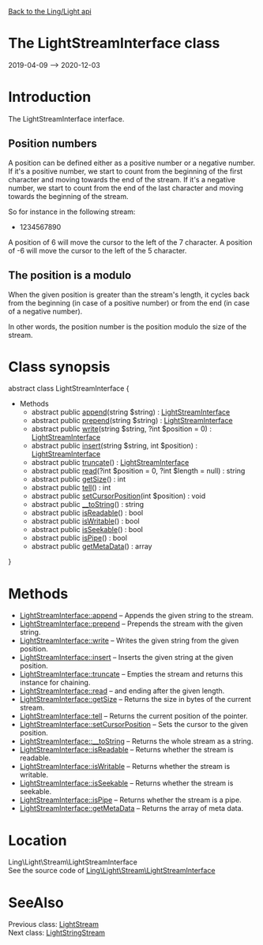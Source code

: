 [Back to the Ling/Light api](https://github.com/lingtalfi/Light/blob/master/doc/api/Ling/Light.md)



The LightStreamInterface class
================
2019-04-09 --> 2020-12-03






Introduction
============

The LightStreamInterface interface.


Position numbers
----------

A position can be defined either as a positive number or a negative number.
If it's a positive number, we start to count from the beginning of the first character and moving towards the end of the stream.
If it's a negative number, we start to count from the end of the last character and moving towards the beginning of the stream.

So for instance in the following stream:

- 1234567890

A position of 6 will move the cursor to the left of the 7 character.
A position of -6 will move the cursor to the left of the 5 character.


The position is a modulo
-------
When the given position is greater than the stream's length, it cycles back from the beginning (in case
of a positive number) or from the end (in case of a negative number).

In other words, the position number is the position modulo the size of the stream.



Class synopsis
==============


abstract class <span class="pl-k">LightStreamInterface</span>  {

- Methods
    - abstract public [append](https://github.com/lingtalfi/Light/blob/master/doc/api/Ling/Light/Stream/LightStreamInterface/append.md)(string $string) : [LightStreamInterface](https://github.com/lingtalfi/Light/blob/master/doc/api/Ling/Light/Stream/LightStreamInterface.md)
    - abstract public [prepend](https://github.com/lingtalfi/Light/blob/master/doc/api/Ling/Light/Stream/LightStreamInterface/prepend.md)(string $string) : [LightStreamInterface](https://github.com/lingtalfi/Light/blob/master/doc/api/Ling/Light/Stream/LightStreamInterface.md)
    - abstract public [write](https://github.com/lingtalfi/Light/blob/master/doc/api/Ling/Light/Stream/LightStreamInterface/write.md)(string $string, ?int $position = 0) : [LightStreamInterface](https://github.com/lingtalfi/Light/blob/master/doc/api/Ling/Light/Stream/LightStreamInterface.md)
    - abstract public [insert](https://github.com/lingtalfi/Light/blob/master/doc/api/Ling/Light/Stream/LightStreamInterface/insert.md)(string $string, int $position) : [LightStreamInterface](https://github.com/lingtalfi/Light/blob/master/doc/api/Ling/Light/Stream/LightStreamInterface.md)
    - abstract public [truncate](https://github.com/lingtalfi/Light/blob/master/doc/api/Ling/Light/Stream/LightStreamInterface/truncate.md)() : [LightStreamInterface](https://github.com/lingtalfi/Light/blob/master/doc/api/Ling/Light/Stream/LightStreamInterface.md)
    - abstract public [read](https://github.com/lingtalfi/Light/blob/master/doc/api/Ling/Light/Stream/LightStreamInterface/read.md)(?int $position = 0, ?int $length = null) : string
    - abstract public [getSize](https://github.com/lingtalfi/Light/blob/master/doc/api/Ling/Light/Stream/LightStreamInterface/getSize.md)() : int
    - abstract public [tell](https://github.com/lingtalfi/Light/blob/master/doc/api/Ling/Light/Stream/LightStreamInterface/tell.md)() : int
    - abstract public [setCursorPosition](https://github.com/lingtalfi/Light/blob/master/doc/api/Ling/Light/Stream/LightStreamInterface/setCursorPosition.md)(int $position) : void
    - abstract public [__toString](https://github.com/lingtalfi/Light/blob/master/doc/api/Ling/Light/Stream/LightStreamInterface/__toString.md)() : string
    - abstract public [isReadable](https://github.com/lingtalfi/Light/blob/master/doc/api/Ling/Light/Stream/LightStreamInterface/isReadable.md)() : bool
    - abstract public [isWritable](https://github.com/lingtalfi/Light/blob/master/doc/api/Ling/Light/Stream/LightStreamInterface/isWritable.md)() : bool
    - abstract public [isSeekable](https://github.com/lingtalfi/Light/blob/master/doc/api/Ling/Light/Stream/LightStreamInterface/isSeekable.md)() : bool
    - abstract public [isPipe](https://github.com/lingtalfi/Light/blob/master/doc/api/Ling/Light/Stream/LightStreamInterface/isPipe.md)() : bool
    - abstract public [getMetaData](https://github.com/lingtalfi/Light/blob/master/doc/api/Ling/Light/Stream/LightStreamInterface/getMetaData.md)() : array

}






Methods
==============

- [LightStreamInterface::append](https://github.com/lingtalfi/Light/blob/master/doc/api/Ling/Light/Stream/LightStreamInterface/append.md) &ndash; Appends the given string to the stream.
- [LightStreamInterface::prepend](https://github.com/lingtalfi/Light/blob/master/doc/api/Ling/Light/Stream/LightStreamInterface/prepend.md) &ndash; Prepends the stream with the given string.
- [LightStreamInterface::write](https://github.com/lingtalfi/Light/blob/master/doc/api/Ling/Light/Stream/LightStreamInterface/write.md) &ndash; Writes the given string from the given position.
- [LightStreamInterface::insert](https://github.com/lingtalfi/Light/blob/master/doc/api/Ling/Light/Stream/LightStreamInterface/insert.md) &ndash; Inserts the given string at the given position.
- [LightStreamInterface::truncate](https://github.com/lingtalfi/Light/blob/master/doc/api/Ling/Light/Stream/LightStreamInterface/truncate.md) &ndash; Empties the stream and returns this instance for chaining.
- [LightStreamInterface::read](https://github.com/lingtalfi/Light/blob/master/doc/api/Ling/Light/Stream/LightStreamInterface/read.md) &ndash; and ending after the given length.
- [LightStreamInterface::getSize](https://github.com/lingtalfi/Light/blob/master/doc/api/Ling/Light/Stream/LightStreamInterface/getSize.md) &ndash; Returns the size in bytes of the current stream.
- [LightStreamInterface::tell](https://github.com/lingtalfi/Light/blob/master/doc/api/Ling/Light/Stream/LightStreamInterface/tell.md) &ndash; Returns the current position of the pointer.
- [LightStreamInterface::setCursorPosition](https://github.com/lingtalfi/Light/blob/master/doc/api/Ling/Light/Stream/LightStreamInterface/setCursorPosition.md) &ndash; Sets the cursor to the given position.
- [LightStreamInterface::__toString](https://github.com/lingtalfi/Light/blob/master/doc/api/Ling/Light/Stream/LightStreamInterface/__toString.md) &ndash; Returns the whole stream as a string.
- [LightStreamInterface::isReadable](https://github.com/lingtalfi/Light/blob/master/doc/api/Ling/Light/Stream/LightStreamInterface/isReadable.md) &ndash; Returns whether the stream is readable.
- [LightStreamInterface::isWritable](https://github.com/lingtalfi/Light/blob/master/doc/api/Ling/Light/Stream/LightStreamInterface/isWritable.md) &ndash; Returns whether the stream is writable.
- [LightStreamInterface::isSeekable](https://github.com/lingtalfi/Light/blob/master/doc/api/Ling/Light/Stream/LightStreamInterface/isSeekable.md) &ndash; Returns whether the stream is seekable.
- [LightStreamInterface::isPipe](https://github.com/lingtalfi/Light/blob/master/doc/api/Ling/Light/Stream/LightStreamInterface/isPipe.md) &ndash; Returns whether the stream is a pipe.
- [LightStreamInterface::getMetaData](https://github.com/lingtalfi/Light/blob/master/doc/api/Ling/Light/Stream/LightStreamInterface/getMetaData.md) &ndash; Returns the array of meta data.





Location
=============
Ling\Light\Stream\LightStreamInterface<br>
See the source code of [Ling\Light\Stream\LightStreamInterface](https://github.com/lingtalfi/Light/blob/master/Stream/LightStreamInterface.php)



SeeAlso
==============
Previous class: [LightStream](https://github.com/lingtalfi/Light/blob/master/doc/api/Ling/Light/Stream/LightStream.md)<br>Next class: [LightStringStream](https://github.com/lingtalfi/Light/blob/master/doc/api/Ling/Light/Stream/LightStringStream.md)<br>
